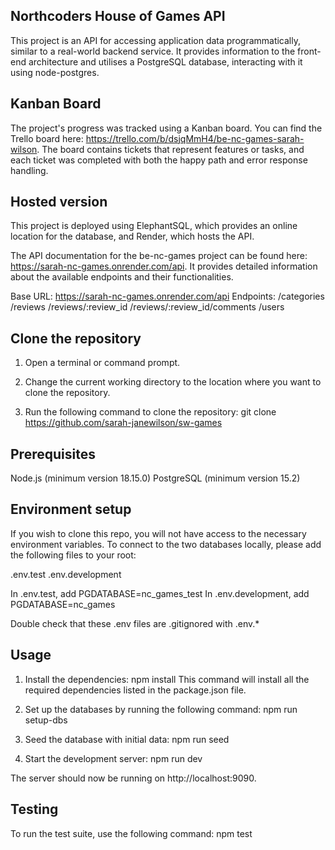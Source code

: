 ## Northcoders House of Games API
This project is an API for accessing application data programmatically, similar to a real-world backend service. It provides information to the front-end architecture and utilises a PostgreSQL database, interacting with it using node-postgres.

## Kanban Board
The project's progress was tracked using a Kanban board. You can find the Trello board here: https://trello.com/b/dsjqMmH4/be-nc-games-sarah-wilson. The board contains tickets that represent features or tasks, and each ticket was completed with both the happy path and error response handling.

## Hosted version
This project is deployed using ElephantSQL, which provides an online location for the database, and Render, which hosts the API.

The API documentation for the be-nc-games project can be found here: https://sarah-nc-games.onrender.com/api. It provides detailed information about the available endpoints and their functionalities.

Base URL: https://sarah-nc-games.onrender.com/api
Endpoints:
/categories
/reviews
/reviews/:review_id
/reviews/:review_id/comments
/users

## Clone the repository
1. Open a terminal or command prompt.

2. Change the current working directory to the location where you want to clone the repository.

3. Run the following command to clone the repository:
git clone https://github.com/sarah-janewilson/sw-games

## Prerequisites
Node.js (minimum version 18.15.0)
PostgreSQL (minimum version 15.2)

## Environment setup
If you wish to clone this repo, you will not have access to the necessary environment variables. To connect to the two databases locally, please add the following files to your root:

.env.test
.env.development

In .env.test, add PGDATABASE=nc_games_test
In .env.development, add PGDATABASE=nc_games

Double check that these .env files are .gitignored with .env.*

## Usage
1. Install the dependencies:
npm install
This command will install all the required dependencies listed in the package.json file.

2. Set up the databases by running the following command:
npm run setup-dbs

3. Seed the database with initial data:
npm run seed

4. Start the development server:
npm run dev

The server should now be running on http://localhost:9090.

## Testing
To run the test suite, use the following command:
npm test